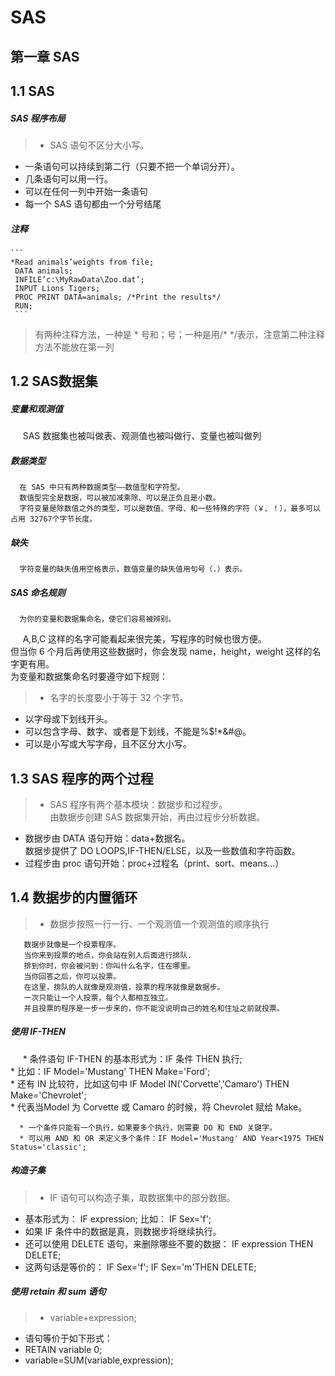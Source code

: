 # SAS   
## 第一章 SAS 
## 1.1 SAS 
##### SAS  程序布局
> * SAS 语句不区分大小写。  
* 一条语句可以持续到第二行（只要不把一个单词分开）。  
* 几条语句可以用一行。  
* 可以在任何一列中开始一条语句
* 每一个 SAS 语句都由一个分号结尾

##### 注释
    ```
    *Read animals’weights from file;
     DATA animals;
     INFILE’c:\MyRawData\Zoo.dat’;
     INPUT Lions Tigers;
     PROC PRINT DATA=animals; /*Print the results*/
     RUN;
     ```

> 有两种注释方法，一种是 * 号和；号；一种是用/* */表示，注意第二种注释方法不能放在第一列  

## 1.2 SAS数据集   
##### 变量和观测值
      SAS 数据集也被叫做表、观测值也被叫做行、变量也被叫做列
##### 数据类型  
      在 SAS 中只有两种数据类型——数值型和字符型。  
      数值型完全是数据，可以被加减乘除、可以是正负且是小数。  
      字符变量是除数值之外的类型，可以是数值、字母、和一些特殊的字符（￥、！），最多可以占用 32767个字节长度。
##### 缺失  
      字符变量的缺失值用空格表示，数值变量的缺失值用句号（.）表示。  
##### SAS 命名规则  
      为你的变量和数据集命名，使它们容易被辨别。  
      A,B,C 这样的名字可能看起来很完美，写程序的时候也很方便。  
      但当你 6 个月后再使用这些数据时，你会发现 name，height，weight 这样的名字更有用。  
      为变量和数据集命名时要遵守如下规则：
>* 名字的长度要小于等于 32 个字节。  
* 以字母或下划线开头。  
* 可以包含字母、数字、或者是下划线，不能是%$!*&#@。  
* 可以是小写或大写字母，且不区分大小写。

## 1.3 SAS  程序的两个过程  
>* SAS 程序有两个基本模块：数据步和过程步。  
  由数据步创建 SAS 数据集开始，再由过程步分析数据。  
* 数据步由 DATA 语句开始：data+数据名。  
  数据步提供了 DO LOOPS,IF-THEN/ELSE，以及一些数值和字符函数。  
* 过程步由 proc 语句开始：proc+过程名（print、sort、means…）  

## 1.4  数据步的内置循环  
>* 数据步按照一行一行、一个观测值一个观测值的顺序执行    

       数据步就像是一个投票程序。  
       当你来到投票的地点，你会站在别人后面进行排队.  
       排到你时，你会被问到：你叫什么名字，住在哪里。  
       当你回答之后，你可以投票。  
       在这里，排队的人就像是观测值，投票的程序就像是数据步。  
       一次只能让一个人投票，每个人都相互独立。  
       并且投票的程序是一步一步来的，你不能没说明自己的姓名和住址之前就投票。




##### 使用 IF-THEN  
      * 条件语句 IF-THEN 的基本形式为：IF 条件 THEN 执行;  
      * 比如：IF Model='Mustang' THEN Make='Ford';  
      * 还有 IN 比较符，比如这句中 IF Model IN('Corvette','Camaro') THEN Make='Chevrolet';    
      * 代表当Model 为 Corvette 或 Camaro 的时候，将 Chevrolet 赋给 Make。
        
      * 一个条件只能有一个执行，如果要多个执行，则需要 DO 和 END 关键字。    
      * 可以用 AND 和 OR 来定义多个条件：IF Model='Mustang' AND Year<1975 THEN Status='classic';

##### 构造子集  
>* IF 语句可以构造子集，取数据集中的部分数据。  
* 基本形式为： IF expression; 比如： IF Sex='f';  
* 如果 IF 条件中的数据是真，则数据步将继续执行。  
* 还可以使用 DELETE 语句，来删除哪些不要的数据： IF expression THEN DELETE;  
* 这两句话是等价的： IF Sex='f'; IF Sex='m'THEN DELETE;

##### 使用 retain 和 sum 语句  
>* variable+expression;  
* 语句等价于如下形式：  
* RETAIN variable 0;  
* variable=SUM(variable,expression);
